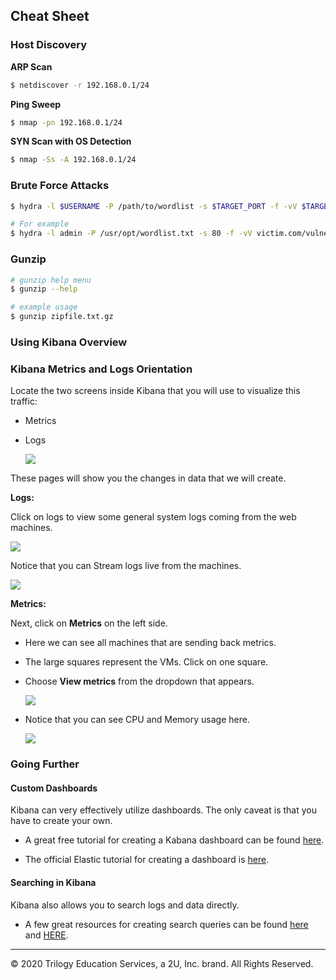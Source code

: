 ## Cheat Sheet

### Host Discovery

**ARP Scan**
```bash
$ netdiscover -r 192.168.0.1/24
```

**Ping Sweep**

```bash
$ nmap -pn 192.168.0.1/24
```

**SYN Scan with OS Detection**

```bash
$ nmap -Ss -A 192.168.0.1/24
```

### Brute Force Attacks

```bash
$ hydra -l $USERNAME -P /path/to/wordlist -s $TARGET_PORT -f -vV $TARGET_URL

# For example
$ hydra -l admin -P /usr/opt/wordlist.txt -s 80 -f -vV victim.com/vulnerable_folder
```

### Gunzip

```bash
# gunzip help menu
$ gunzip --help 

# example usage
$ gunzip zipfile.txt.gz
```

### Using Kibana Overview 

### Kibana Metrics and Logs Orientation

Locate the two screens inside Kibana that you will use to visualize this traffic:
- Metrics
- Logs

  ![](../13-Elk-Stack-Project/Images/metrics-kibana/Metrics-Logs.png)

These pages will show you the changes in data that we will create.

**Logs:**

Click on logs to view some general system logs coming from the web machines.

![](../13-Elk-Stack-Project/Images/metrics-kibana/Logs-General.png)

Notice that you can Stream logs live from the machines. 

![](../13-Elk-Stack-Project/Images/metrics-kibana/Stream-Live.png)

**Metrics:**

Next, click on **Metrics** on the left side. 

- Here we can see all machines that are sending back metrics.

- The large squares represent the VMs. Click on one square. 

- Choose **View metrics** from the dropdown that appears.

  ![](../13-Elk-Stack-Project/Images/metrics-kibana/Metric-VM-Dropdown.png)

- Notice that you can see CPU and Memory usage here.

  ![](../13-Elk-Stack-Project/Images/metrics-kibana/Host-Overview.png)

### Going Further

#### Custom Dashboards

Kibana can very effectively utilize dashboards. The only caveat is that you have to create your own.

  - A great free tutorial for creating a Kabana dashboard can be found [here](https://www.tutorialspoint.com/kibana/kibana_create_dashboard.htm).

  - The official Elastic tutorial for creating a dashboard is [here](https://www.elastic.co/guide/en/kibana/current/create-a-dashboard-of-panels-with-web-server-data.html).

#### Searching in Kibana

Kibana also allows you to search logs and data directly.

- A few great resources for creating search queries can be found [here](https://deep-log-inspection.readthedocs.io/en/latest/user/kibana-logs/) and [HERE](https://www.elastic.co/guide/en/kibana/current/kuery-query.html).

---

© 2020 Trilogy Education Services, a 2U, Inc. brand. All Rights Reserved.  
